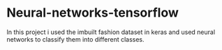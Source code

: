 # Neural-networks-tensorflow
In this project i used the imbuilt fashion dataset in keras and used neural networks to classify them into different classes.
